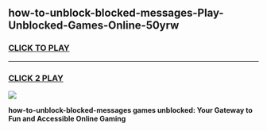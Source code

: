 
## how-to-unblock-blocked-messages-Play-Unblocked-Games-Online-50yrw
<h3>
<a href="https://premium76.site?title=how-to-unblock-blocked-messages&ref=25A">CLICK TO PLAY</a></h3>
<hr>

<h3>
<a href="https://premium76.site?title=how-to-unblock-blocked-messages&ref=25A">CLICK 2 PLAY</a>
  
</h3>

<a href="https://premium76.site?title=how-to-unblock-blocked-messages&ref=25A"><img src="https://clearcache.store/games.png"></a>


**how-to-unblock-blocked-messages games unblocked: Your Gateway to Fun and Accessible Online Gaming**
